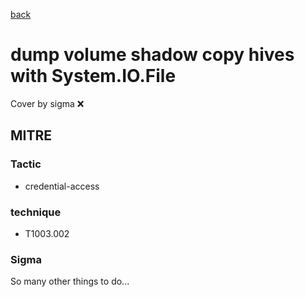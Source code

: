 [back](../index.md)
# dump volume shadow copy hives with System.IO.File
Cover by sigma :x: 

## MITRE
### Tactic
  - credential-access

### technique
  - T1003.002

### Sigma

 So many other things to do...